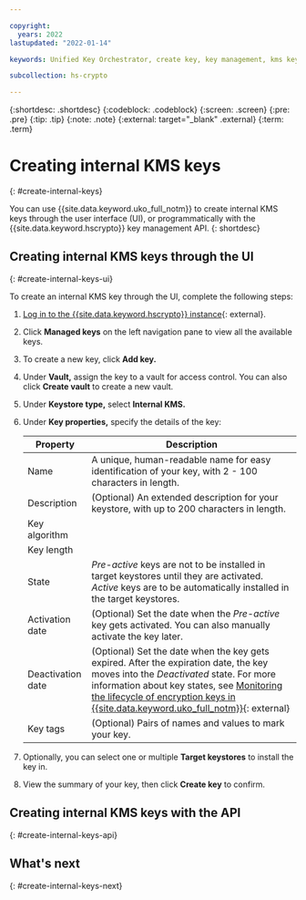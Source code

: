 ```yaml
---

copyright:
  years: 2022
lastupdated: "2022-01-14"

keywords: Unified Key Orchestrator, create key, key management, kms key

subcollection: hs-crypto

---
```


{:shortdesc: .shortdesc}
{:codeblock: .codeblock}
{:screen: .screen}
{:pre: .pre}
{:tip: .tip}
{:note: .note}
{:external: target="_blank" .external}
{:term: .term}


# Creating internal KMS keys
{: #create-internal-keys}

You can use {{site.data.keyword.uko_full_notm}} to create internal KMS keys through the user interface (UI), or programmatically with the {{site.data.keyword.hscrypto}} key management API.
{: shortdesc}


## Creating internal KMS keys through the UI
{: #create-internal-keys-ui}

To create an internal KMS key through the UI, complete the following steps:

1. [Log in to the {{site.data.keyword.hscrypto}} instance](https://cloud.ibm.com/login){: external}.
2. Click **Managed keys** on the left navigation pane to view all the available keys.
3. To create a new key, click **Add key.**
4. Under **Vault,** assign the key to a vault for access control. You can also click **Create vault** to create a new vault.
5. Under **Keystore type,** select **Internal KMS.**
6. Under **Key properties,** specify the details of the key:

    |       Property	     |                         Description                       |
    |----------------------|-----------------------------------------------------------|
    | Name                 | A unique, human-readable name for easy identification of your key, with 2 - 100 characters in length. |
    | Description          | (Optional) An extended description for your keystore, with up to 200 characters in length. |
    | Key algorithm        |                                                           |
    | Key length           |                                                           |
    | State                | _Pre-active_ keys are not to be installed in target keystores until they are activated. _Active_ keys are to be automatically installed in the target keystores. |
    | Activation date      | (Optional) Set the date when the _Pre-active_ key gets activated. You can also manually activate the key later. |
    | Deactivation date    | (Optional) Set the date when the key gets expired. After the expiration date, the key moves into the _Deactivated_ state. For more information about key states, see [Monitoring the lifecycle of encryption keys in {{site.data.keyword.uko_full_notm}}](/docs/hs-crypto?topic=hs-crypto-uko-key-states){: external}  |
    | Key tags             | (Optional) Pairs of names and values to mark your key.    |

7. Optionally, you can select one or multiple **Target keystores** to install the key in.
8. View the summary of your key, then click **Create key** to confirm.




## Creating internal KMS keys with the API
{: #create-internal-keys-api}






## What's next
{: #create-internal-keys-next}


  


